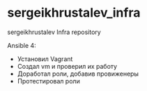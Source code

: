 # sergeikhrustalev_infra
sergeikhrustalev Infra repository

Ansible 4:

 - Установил Vagrant
 - Создал vm и проверил их работу
 - Доработал роли, добавив провиженеры
 - Протестировал роли



